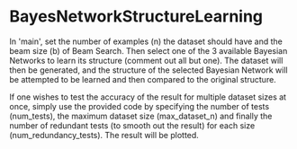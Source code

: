 # BayesNetworkStructureLearning

In 'main', set the number of examples (n) the dataset should have and the beam size (b) of Beam Search. Then select one of the 3 available Bayesian Networks to learn its structure (comment out all but one). 
The dataset will then be generated, and the structure of the selected Bayesian Network will be attempted to be learned and then compared to the original structure.

If one wishes to test the accuracy of the result for multiple dataset sizes at once, simply use the provided code by specifying the number of tests (num_tests), the maximum dataset size (max_dataset_n) and finally the number of redundant tests (to smooth out the result) for each size (num_redundancy_tests). The result will be plotted.
